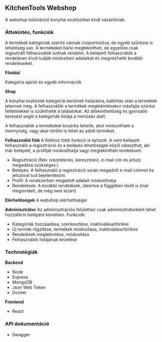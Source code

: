 ## KitchenTools Webshop

A webshop különböző konyhai eszközöket kínál vásárlóinak.

### Áttekintés, funkciók

A termékek kategóriák szerint vannak csoportosítva, de egyéb szűrésre is lehetőség van. A termékeket bárki megtekintheti, de egyelőre csak regisztrált felhasználók tudnak rendelni. A belépett felhasználók a rendelésen kívül tudják módosítani adataikat és megnézhetik korábbi rendeléseiket.

**Főoldal**

Kategória ajánló és egyéb információk

**Shop**

A konyhai eszközök kategóriái kerülnek listázásra, kattintás után a termékek jelennek meg. A felhasználók a termékek megtekintésekor másfajta szűrési feltételekkel is szűkíthetik a találatokat. Az áttekinthetőség és gyorsabb keresést segíti a kategóriák listája a menüsáv alatt.

A felhasználók a termékeket kosárba tehetik, ahol módosítható a mennyiség, vagy akár törölni is lehet az adott terméket.

**Felhasználói fiók**
A fiókhoz több funkció is tartozik. A nem belépett felhasználó a regisztráció és a belépés lehetőségek közül választhat, aki már belépett, a profilját módosíthatja vagy megtekintheti rendeléseit.

- Regisztráció (Név (vezetéknév, keresztnév), e-mail cím és jelszó megadása szükséges.)
- Belépés: A felhasználó a regisztráció során megadott e-mail címmel és jelszóval tud bejelentkezni.
- Profil: A rendszerben megadott adatait módosíthatja
- Rendelések: A korábbi rendelések, ideértve a függőben lévőt is (már megrendelt, de még nem lezárt)

**Elérhetőségek**
A webshop elérhetőségei

**Adminisztrátor**
Az adminisztrációs felülethez csak adminisztrátorként lehet hozzáférni belépést követően.
Funkciók:

- Kategóriák hozzáadása, szerkesztése, inaktiválása/törlése
- Új termék rögzítése, termékek módosítása, inaktiválása/törlése
- Rendelések megtekintése, módosítása
- Felhasználók listájának kezelése

### Technológiák

**Backend**

- Node
- Express
- MongoDB
- Json Web Token
- Docker

**Frontend**

- React

### API dokumentáció

- Swagger
